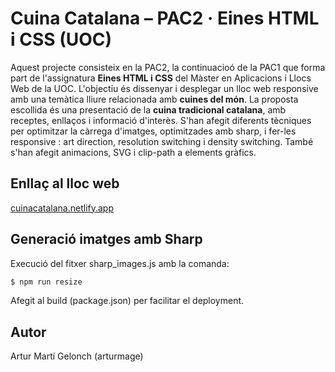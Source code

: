 # Cuina Catalana – PAC2 · Eines HTML i CSS (UOC)

Aquest projecte consisteix en la PAC2, la continuacioó de la PAC1 que forma part de l'assignatura **Eines HTML i CSS** del Màster en Aplicacions i Llocs Web de la UOC. L'objectiu és dissenyar i desplegar un lloc web responsive amb una temàtica lliure relacionada amb **cuines del món**. La proposta escollida és una presentació de la **cuina tradicional catalana**, amb receptes, enllaços i informació d'interès.
S'han afegit diferents tècniques per optimitzar la càrrega d'imatges, optimitzades amb sharp, i fer-les responsive : art direction, resolution switching i density switching. També s'han afegit animacions, SVG i clip-path a elements gràfics.

## Enllaç al lloc web
[cuinacatalana.netlify.app](https://cuinacatalana.netlify.app/)

## Generació imatges amb Sharp

Execució del fitxer sharp_images.js amb la comanda:
```bash
$ npm run resize
```
Afegit al build (package.json) per facilitar el deployment.

## Autor
Artur Martí Gelonch (arturmage)
